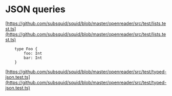 # JSON queries

[https://github.com/subsquid/squid/blob/master/openreader/src/test/lists.test.ts](https://github.com/subsquid/squid/blob/master/openreader/src/test/lists.test.ts)

```
    type Foo {
        foo: Int
        bar: Int
    }
```

[https://github.com/subsquid/squid/blob/master/openreader/src/test/typed-json.test.ts](https://github.com/subsquid/squid/blob/master/openreader/src/test/typed-json.test.ts)
